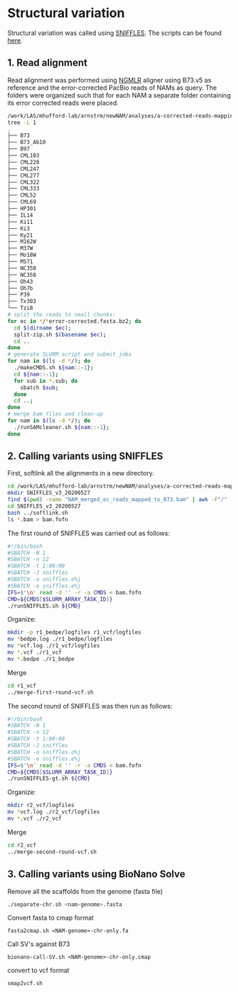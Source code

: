 # Structural variation

Structural variation was called using [SNIFFLES](https://github.com/fritzsedlazeck/Sniffles). The scripts can be found [here](sv-calling).


## 1. Read alignment

Read alignment was performed using [NGMLR](https://github.com/philres/ngmlr) aligner using B73.v5 as reference and the error-corrected PacBio reads of NAMs as query. The folders were organized such that for each NAM a separate folder containing its error corrected reads were placed.

```bash
/work/LAS/mhufford-lab/arnstrm/newNAM/analyses/a-corrected-reads-mapping
tree -L 1
.
├── B73
├── B73_Ab10
├── B97
├── CML103
├── CML228
├── CML247
├── CML277
├── CML322
├── CML333
├── CML52
├── CML69
├── HP301
├── IL14
├── Ki11
├── Ki3
├── Ky21
├── M162W
├── M37W
├── Mo18W
├── MS71
├── NC350
├── NC358
├── Oh43
├── Oh7b
├── P39
├── Tx303
└── Tzi8
# split the reads to small chunks:
for ec in */*error-corrected.fasta.bz2; do
  cd $(dirname $ec);
  split-zip.sh $(basename $ec);
  cd ..
done
# generate SLURM script and submit jobs
for nam in $(ls -d */); do
  ./makeCMDS.sh ${nam::-1};
  cd ${nam::-1};
  for sub in *.sub; do
    sbatch $sub;
  done
  cd ..;
done
# merge bam files and clean-up
for nam in $(ls -d */); do
  ./runSAMcleaner.sh ${nam::-1};
done
```
## 2. Calling variants using SNIFFLES


First, softlink all the alignments in a new directory.

```bash
cd /work/LAS/mhufford-lab/arnstrm/newNAM/analyses/a-corrected-reads-mapping
mkdir SNIFFLES_v3_20200527
find $(pwd) -name "NAM_merged_ec_reads_mapped_to_B73.bam" | awk -F"/" '{print "ln -s "$0,$9".bam"}' > softlink.sh
cd SNIFFLES_v3_20200527
bash ../softlink.sh
ls *.bam > bam.fofn
```

The first round of SNIFFLES was carried out as follows:

```bash
#!/bin/bash
#SBATCH -N 1
#SBATCH -n 12
#SBATCH -t 1:00:00
#SBATCH -J sniffles
#SBATCH -o sniffles.o%j
#SBATCH -e sniffles.e%j
IFS=$'\n' read -d '' -r -a CMDS < bam.fofn
CMD=${CMDS[$SLURM_ARRAY_TASK_ID]}
./runSNIFFLES.sh ${CMD}
```
Organize:

```bash
mkdir -p r1_bedpe/logfiles r1_vcf/logfiles
mv *bedpe.log ./r1_bedpe/logfiles
mv *vcf.log ./r1_vcf/logfiles
mv *.vcf ./r1_vcf
mv *.bedpe ./r1_bedpe
```
Merge

```bash
cd r1_vcf
../merge-first-round-vcf.sh
```

The second round of SNIFFLES was then run as follows:

```bash
#!/bin/bash
#SBATCH -N 1
#SBATCH -n 12
#SBATCH -t 1:00:00
#SBATCH -J sniffles
#SBATCH -o sniffles.o%j
#SBATCH -e sniffles.e%j
IFS=$'\n' read -d '' -r -a CMDS < bam.fofn
CMD=${CMDS[$SLURM_ARRAY_TASK_ID]}
./runSNIFFLES-gt.sh ${CMD}
```
Organize:

```bash
mkdir r2_vcf/logfiles
mv *vcf.log ./r2_vcf/logfiles
mv *.vcf ./r2_vcf
```
Merge

```bash
cd r2_vcf
../merge-second-round-vcf.sh
```

## 3. Calling variants using BioNano Solve


Remove all the scaffolds from the genome (fasta file)

```bash
./separate-chr.sh <nam-genome>.fasta
```

Convert fasta to cmap format


```
fasta2cmap.sh <NAM-genome>-chr-only.fa
```

Call SV's against B73

```
bionano-call-SV.sh <NAM-genome>-chr-only.cmap
```

convert to vcf format

```
smap2vcf.sh
```
